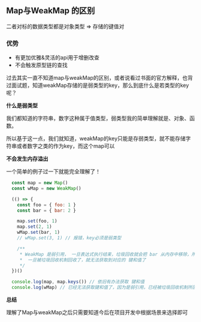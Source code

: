 ## Map与WeakMap 的区别

二者对标的数据类型都是对象类型 => 存储的键值对

### 优势
- 有更加优雅&灵活的api用于增删改查
- 不会触发原型链的查找

过去其实一直不知道map与weakMap的区别，或者说看过书面的官方解释，也背过面试题，知道weakMap存储的是弱类型的key，那么到底什么是若类型的key呢？

**什么是弱类型**

我们都知道的字符串，数字这种属于值类型，弱类型我的简单理解就是、对象、函数。

所以基于这一点，我们就知道，weakMap的key只能是存弱类型，就不能存储字符串或者数字之类的作为key，而这个map可以

**不会发生内存溢出**

一个简单的例子过一下就能完全理解了！
```js
  const map = new Map()
  const wMap = new WeakMap()

  (() => {
    const foo = { foo: 1 }
    const bar = { bar: 2 }

    map.set(foo, 1)
    map.set(2, 1)
    wMap.set(bar, 1)
    // wMap.set(3, 1) // 报错，key必须是弱类型

    /**
     * WeakMap 是弱引用， 一旦表达式执行结束，垃圾回收就会把 bar 从内存中移除，所以无法从 weakMap中取到bar
     *  一旦被垃圾回收机制回收了，就无法获取到对应的 键和值了
     */
  })()

  console.log(map, map.keys()) // 依旧有办法获取 键和值
  console.log(wMap) // 已经无法获取键和值了，因为是弱引用，已经被垃圾回收机制所回收了

```

**总结**

理解了Map与weakMap之后只需要知道今后在项目开发中根据场景来选择即可